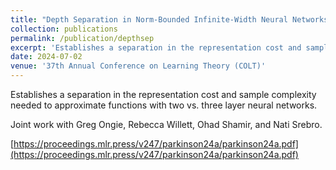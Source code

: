 ```yaml
---
title: "Depth Separation in Norm-Bounded Infinite-Width Neural Networks"
collection: publications
permalink: /publication/depthsep
excerpt: 'Establishes a separation in the representation cost and sample complexity needed to approximate functions with two vs. three layer neural networks.'
date: 2024-07-02
venue: '37th Annual Conference on Learning Theory (COLT)'
---
```

Establishes a separation in the representation cost and sample complexity needed to approximate functions with two vs. three layer neural networks.

Joint work with Greg Ongie, Rebecca Willett, Ohad Shamir, and Nati Srebro.

[https://proceedings.mlr.press/v247/parkinson24a/parkinson24a.pdf](https://proceedings.mlr.press/v247/parkinson24a/parkinson24a.pdf)